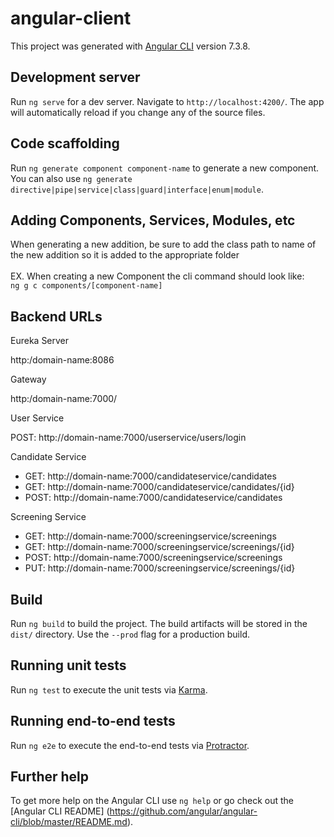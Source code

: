 # angular-client

This project was generated with [Angular CLI](https://github.com/angular/angular-cli) version 7.3.8.

## Development server

Run `ng serve` for a dev server. Navigate to `http://localhost:4200/`. The app will automatically reload if you change any of the source files.

## Code scaffolding

Run `ng generate component component-name` to generate a new component. You can also use `ng generate directive|pipe|service|class|guard|interface|enum|module`.

## Adding Components, Services, Modules, etc

When generating a new addition, be sure to add the class path to name of the new addition so it is added to the appropriate folder
<br/><br/>EX. When creating a new Component the cli command should look like:  
`ng g c components/[component-name]`

## Backend URLs

Eureka Server

http:/domain-name:8086

Gateway

http:/domain-name:7000/

User Service

POST: http://domain-name:7000/userservice/users/login

Candidate Service

- GET: http://domain-name:7000/candidateservice/candidates
- GET: http://domain-name:7000/candidateservice/candidates/{id}
- POST: http://domain-name:7000/candidateservice/candidates

Screening Service

- GET: http://domain-name:7000/screeningservice/screenings 
- GET: http://domain-name:7000/screeningservice/screenings/{id} 
- POST: http://domain-name:7000/screeningservice/screenings 
- PUT: http://domain-name:7000/screeningservice/screenings/{id} 

## Build

Run `ng build` to build the project. The build artifacts will be stored in the `dist/` directory. 
Use the `--prod` flag for a production build.

## Running unit tests

Run `ng test` to execute the unit tests via [Karma](https://karma-runner.github.io).

## Running end-to-end tests

Run `ng e2e` to execute the end-to-end tests via [Protractor](http://www.protractortest.org/).

## Further help

To get more help on the Angular CLI use `ng help` or go check out the [Angular CLI README]
(https://github.com/angular/angular-cli/blob/master/README.md).

